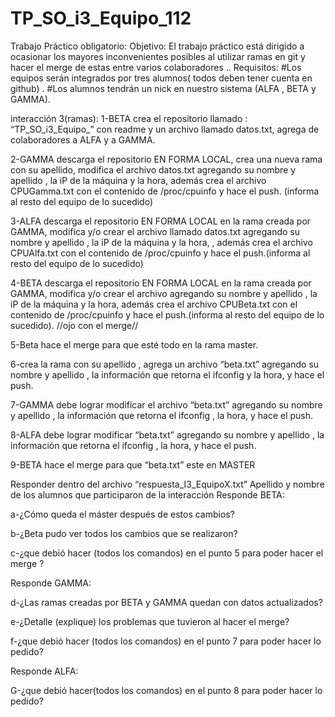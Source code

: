 # TP_SO_i3_Equipo_112

Trabajo Práctico obligatorio:
Objetivo:
El trabajo práctico está dirigido a ocasionar los mayores inconvenientes posibles al utilizar
ramas en git y hacer el merge de estas entre varios colaboradores ..
Requisitos:
#Los equipos serán integrados por tres alumnos( todos deben tener cuenta en github) .
#Los alumnos tendrán un nick en nuestro sistema (ALFA , BETA y GAMMA).

interacción 3(ramas):
1-BETA crea el repositorio llamado : “TP_SO_i3_Equipo_” con readme y un archivo
llamado datos.txt, agrega de colaboradores a ALFA y a GAMMA.

2-GAMMA descarga el repositorio EN FORMA LOCAL, crea una nueva rama con su apellido,
modifica el archivo datos.txt agregando su nombre y apellido , la iP de la máquina y la
hora, además crea el archivo CPUGamma.txt con el contenido de /proc/cpuinfo y hace
el push. (informa al resto del equipo de lo sucedido)

3-ALFA descarga el repositorio EN FORMA LOCAL en la rama creada por GAMMA, modifica
y/o crear el archivo llamado datos.txt agregando su nombre y apellido , la iP de la
máquina y la hora, , además crea el archivo CPUAlfa.txt con el contenido de
/proc/cpuinfo y hace el push.(informa al resto del equipo de lo sucedido)

4-BETA descarga el repositorio EN FORMA LOCAL en la rama creada por GAMMA, modifica
y/o crear el archivo agregando su nombre y apellido , la iP de la máquina y la hora,
además crea el archivo CPUBeta.txt con el contenido de /proc/cpuinfo y hace el
push.(informa al resto del equipo de lo sucedido).
//ojo con el merge//

5-Beta hace el merge para que esté todo en la rama master.

6-crea la rama con su apellido , agrega un archivo “beta.txt” agregando su nombre y
apellido , la información que retorna el ifconfig y la hora, y hace el push.

7-GAMMA debe lograr modificar el archivo “beta.txt” agregando su nombre y apellido , la
información que retorna el ifconfig , la hora, y hace el push.

8-ALFA debe lograr modificar “beta.txt” agregando su nombre y apellido , la información
que retorna el ifconfig , la hora, y hace el push.

9-BETA hace el merge para que “beta.txt” este en MASTER

Responder dentro del archivo “respuesta_I3_EquipoX.txt”
Apellido y nombre de los alumnos que participaron de la interacción
Responde BETA:

a-¿Cómo queda el máster después de estos cambios?

b-¿Beta pudo ver todos los cambios que se realizaron?

c-¿que debió hacer (todos los comandos) en el punto 5 para poder hacer el merge ?

Responde GAMMA:

d-¿Las ramas creadas por BETA y GAMMA quedan con datos actualizados?

e-¿Detalle (explique) los problemas que tuvieron al hacer el merge?

f-¿que debió hacer (todos los comandos) en el punto 7 para poder hacer lo pedido?

Responde ALFA:

G-¿que debió hacer(todos los comandos) en el punto 8 para poder hacer lo pedido?
